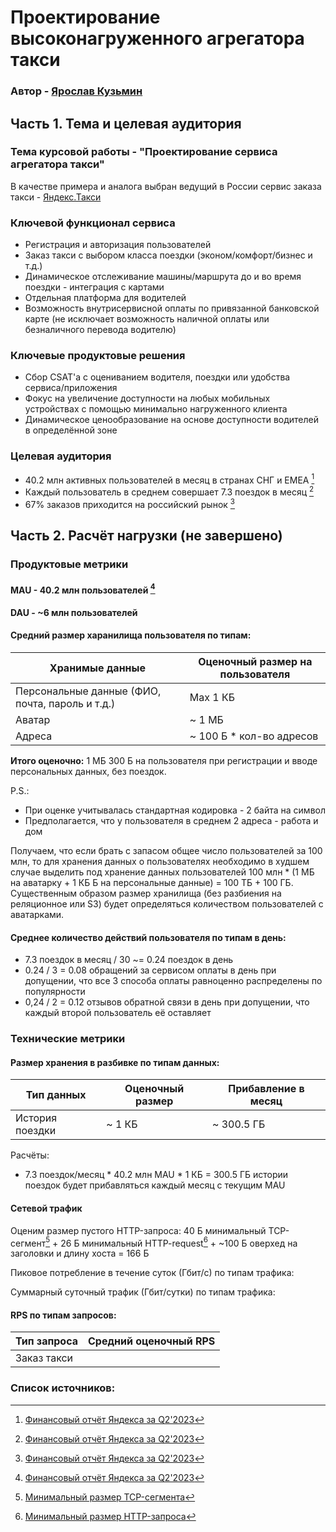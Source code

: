 # Проектирование высоконагруженного агрегатора такси

### Автор - [Ярослав Кузьмин](https://park.vk.company/profile/iar.kuzmin/ "Страница на портале VK x МГТУ")

## Часть 1. Тема и целевая аудитория

### Тема курсовой работы - **"Проектирование сервиса агрегатора такси"**
В качестве примера и аналога выбран ведущий в России сервис заказа такси - [Яндекс.Такси](https://taxi.yandex.ru/)

### Ключевой функционал сервиса
- Регистрация и авторизация пользователей
- Заказ такси с выбором класса поездки (эконом/комфорт/бизнес и т.д.)
- Динамическое отслеживание машины/маршрута до и во время поездки - интеграция с картами
- Отдельная платформа для водителей
- Возможность внутрисервисной оплаты по привязанной банковской карте (не исключает возможность наличной оплаты или безналичного перевода водителю)

### Ключевые продуктовые решения
- Сбор CSAT'а с оцениванием водителя, поездки или удобства сервиса/приложения
- Фокус на увеличение доступности на любых мобильных устройствах с помощью минимально нагруженного клиента
- Динамическое ценообразование на основе доступности водителей в определённой зоне

### Целевая аудитория
- 40.2 млн активных пользователей в месяц в странах СНГ и EMEA [^1]
- Каждый пользователь в среднем совершает 7.3 поездок в месяц [^1]
- 67% заказов приходится на российский рынок [^1]

## Часть 2. Расчёт нагрузки (не завершено)

### Продуктовые метрики

#### MAU - 40.2 млн пользователей [^1]
#### DAU - ~6 млн пользователей

#### Средний размер харанилища пользователя по типам:
| Хранимые данные   | Оценочный размер на пользователя       |
|-------------------|----------------------------------------|
| Персональные данные (ФИО, почта, пароль и т.д.) | Max 1 КБ |
| Аватар              | ~ 1 МБ                               |
| Адреса              | ~ 100 Б \* кол-во адресов            |

**Итого оценочно:** 1 МБ 300 Б на пользователя при регистрации и вводе персональных данных, без поездок.

P.S.:
- При оценке учитывалась стандартная кодировка - 2 байта на символ
- Предполагается, что у пользователя в среднем 2 адреса - работа и дом

Получаем, что если брать с запасом общее число пользователей за 100 млн, то для хранения данных о пользователях
необходимо в худшем случае выделить под хранение данных пользователей 100 млн \* (1 МБ на аватарку + 1 КБ Б на персональные данные) = 100 ТБ + 100 ГБ.
Существенным образом размер хранилища (без разбиения на реляционное или S3) будет определяться количеством пользователей с аватарками.

#### Среднее количество действий пользователя по типам в день:
- 7.3 поездок в месяц / 30 ~= 0.24 поездок в день
- 0.24 / 3 = 0.08 обращений за сервисом оплаты в день при допущении, что все 3 способа оплаты равноценно распределены по популярности
- 0,24 / 2 = 0.12 отзывов обратной связи в день при допущении, что каждый второй пользователь её оставляет

### Технические метрики

#### Размер хранения в разбивке по типам данных:
| Тип данных        | Оценочный размер      | Прибавление в месяц |
|-------------------|-----------------------|---------------------|
| История поездки   | ~ 1 КБ                | ~ 300.5 ГБ          |

Расчёты:
- 7.3 поездок/месяц \* 40.2 млн MAU \* 1 КБ = 300.5 ГБ истории поездок будет прибавляться каждый месяц с текущим MAU

#### Сетевой трафик
Оценим размер пустого HTTP-запроса: 40 Б минимальный TCP-сегмент[^2] + 26 Б минимальный HTTP-request[^3] + ~100 Б оверхед на заголовки и длину хоста = 166 Б

Пиковое потребление в течение суток (Гбит/с) по типам трафика:


Суммарный суточный трафик (Гбит/сутки) по типам трафика:


#### RPS по типам запросов:
| Тип запроса | Средний оценочный RPS |
|-------------|-----------------------|
| Заказ такси |                       |

### Список источников:
[^1]: [Финансовый отчёт Яндекса за Q2'2023](https://yastatic.net/s3/ir-docs/events/2023/Supplementary_slides_2Q23_RUS.pdf)
[^2]: [Минимальный размер TCP-сегмента](https://superuser.com/questions/243008/whats-the-minimum-size-of-a-tcp-packet)
[^3]: [Минимальный размер HTTP-запроса](https://stackoverflow.com/questions/25047905/http-request-minimum-size-in-bytes)
